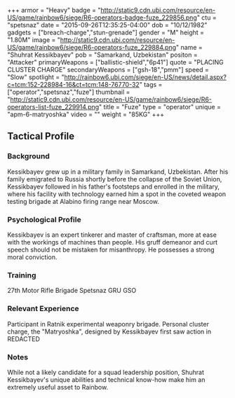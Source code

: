 +++
armor = "Heavy"
badge = "http://static9.cdn.ubi.com/resource/en-US/game/rainbow6/siege/R6-operators-badge-fuze_229856.png"
ctu = "spetsnaz"
date = "2015-09-26T12:35:25-04:00"
dob = "10/12/1982"
gadgets = ["breach-charge","stun-grenade"]
gender = "M"
height = "1.80M"
image = "http://static9.cdn.ubi.com/resource/en-US/game/rainbow6/siege/R6-operators-fuze_229884.png"
name = "Shuhrat Kessikbayev"
pob = "Samarkand, Uzbekistan"
positon = "Attacker"
primaryWeapons = ["ballistic-shield","6p41"]
quote = "PLACING CLUSTER CHARGE"
secondaryWeapons = ["gsh-18","pmm"]
speed = "Slow"
spotlight = "http://rainbow6.ubi.com/siege/en-US/news/detail.aspx?c=tcm:152-228984-16&ct=tcm:148-76770-32"
tags = ["operator","spetsnaz","fuze"]
thumbnail = "http://static9.cdn.ubi.com/resource/en-US/game/rainbow6/siege/R6-operators-list-fuze_229914.png"
title = "Fuze"
type = "operator"
unique = "apm-6-matryoshka"
video = ""
weight = "85KG"
+++

## Tactical Profile

### Background

Kessikbayev grew up in a military family in Samarkand, Uzbekistan. After his family emigrated to Russia shortly before the collapse of the Soviet Union, Kessikbayev followed in his father's footsteps and enrolled in the military, where his facility with technology earned him a spot in the coveted weapon testing brigade at Alabino firing range near Moscow.

### Psychological Profile

Kessikbayev is an expert tinkerer and master of craftsman, more at ease with the workings of machines than people. His gruff demeanor and curt speech should not be mistaken for misanthropy. He possesses a strong moral conviction.

### Training

27th Motor Rifle Brigade
Spetsnaz GRU GSO

### Relevant Experience

Participant in Ratnik experimental weaponry brigade.
Personal cluster charge, the "Matryoshka", designed by Kessikbayev first saw action in REDACTED

### Notes

While not a likely candidate for a squad leadership position, Shuhrat Kessikbayev's unique abilities and technical know-how make him an extremely useful asset to Rainbow.
